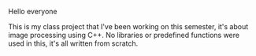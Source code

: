 Hello everyone

This is my class project that I've been working on this semester, it's about
image processing using C++. No libraries or predefined functions were used in
this, it's all written from scratch.
